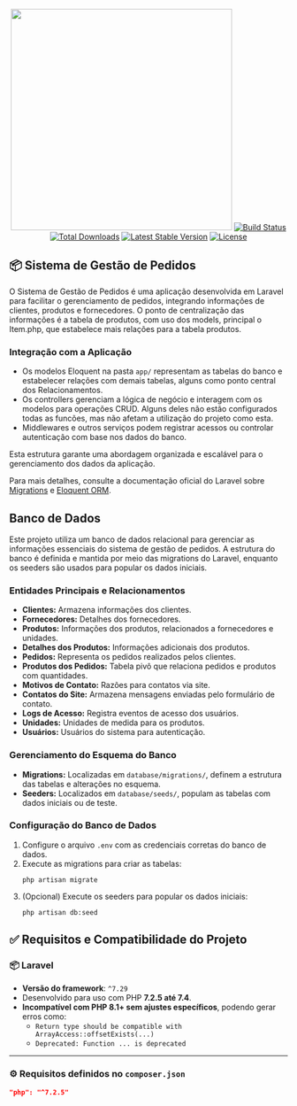 <p align="center"><img src="https://res.cloudinary.com/dtfbvvkyp/image/upload/v1566331377/laravel-logolockup-cmyk-red.svg" width="400">
<a href="https://travis-ci.org/laravel/framework"><img src="https://travis-ci.org/laravel/framework.svg" alt="Build Status"></a>
<a href="https://packagist.org/packages/laravel/framework"><img src="https://poser.pugx.org/laravel/framework/d/total.svg" alt="Total Downloads"></a>
<a href="https://packagist.org/packages/laravel/framework"><img src="https://poser.pugx.org/laravel/framework/v/stable.svg" alt="Latest Stable Version"></a>
<a href="https://packagist.org/packages/laravel/framework"><img src="https://poser.pugx.org/laravel/framework/license.svg" alt="License"></a>
</p>

## 📦 Sistema de Gestão de Pedidos
O Sistema de Gestão de Pedidos é uma aplicação desenvolvida em Laravel para facilitar o gerenciamento de pedidos, integrando informações de clientes, produtos e fornecedores. O ponto de centralização das informações é a tabela de produtos, com uso dos models, principal o Item.php, que estabelece mais relações para a tabela produtos.

### Integração com a Aplicação

- Os modelos Eloquent na pasta `app/` representam as tabelas do banco e estabelecer relações com demais tabelas, alguns como ponto central dos Relacionamentos. 
- Os controllers gerenciam a lógica de negócio e interagem com os modelos para operações CRUD. Alguns deles não estão configurados todas as funcões, mas não afetam a utilização do projeto como esta.
- Middlewares e outros serviços podem registrar acessos ou controlar autenticação com base nos dados do banco.

Esta estrutura garante uma abordagem organizada e escalável para o gerenciamento dos dados da aplicação.

Para mais detalhes, consulte a documentação oficial do Laravel sobre [Migrations](https://laravel.com/docs/migrations) e [Eloquent ORM](https://laravel.com/docs/eloquent).

## Banco de Dados

Este projeto utiliza um banco de dados relacional para gerenciar as informações essenciais do sistema de gestão de pedidos. A estrutura do banco é definida e mantida por meio das migrations do Laravel, enquanto os seeders são usados para popular os dados iniciais.

### Entidades Principais e Relacionamentos

- **Clientes:** Armazena informações dos clientes.
- **Fornecedores:** Detalhes dos fornecedores.
- **Produtos:** Informações dos produtos, relacionados a fornecedores e unidades.
- **Detalhes dos Produtos:** Informações adicionais dos produtos.
- **Pedidos:** Representa os pedidos realizados pelos clientes.
- **Produtos dos Pedidos:** Tabela pivô que relaciona pedidos e produtos com quantidades.
- **Motivos de Contato:** Razões para contatos via site.
- **Contatos do Site:** Armazena mensagens enviadas pelo formulário de contato.
- **Logs de Acesso:** Registra eventos de acesso dos usuários.
- **Unidades:** Unidades de medida para os produtos.
- **Usuários:** Usuários do sistema para autenticação.

### Gerenciamento do Esquema do Banco

- **Migrations:** Localizadas em `database/migrations/`, definem a estrutura das tabelas e alterações no esquema.
- **Seeders:** Localizados em `database/seeds/`, populam as tabelas com dados iniciais ou de teste.

### Configuração do Banco de Dados

1. Configure o arquivo `.env` com as credenciais corretas do banco de dados.
2. Execute as migrations para criar as tabelas:
   ```
   php artisan migrate
   ```
3. (Opcional) Execute os seeders para popular os dados iniciais:
   ```
   php artisan db:seed
   ```
## ✅ Requisitos e Compatibilidade do Projeto

### 📦 Laravel

- **Versão do framework**: `^7.29`
- Desenvolvido para uso com PHP **7.2.5 até 7.4**.
- **Incompatível com PHP 8.1+ sem ajustes específicos**, podendo gerar erros como:
  - `Return type should be compatible with ArrayAccess::offsetExists(...)`
  - `Deprecated: Function ... is deprecated`

---

### ⚙️ Requisitos definidos no `composer.json`

```json
"php": "^7.2.5"

